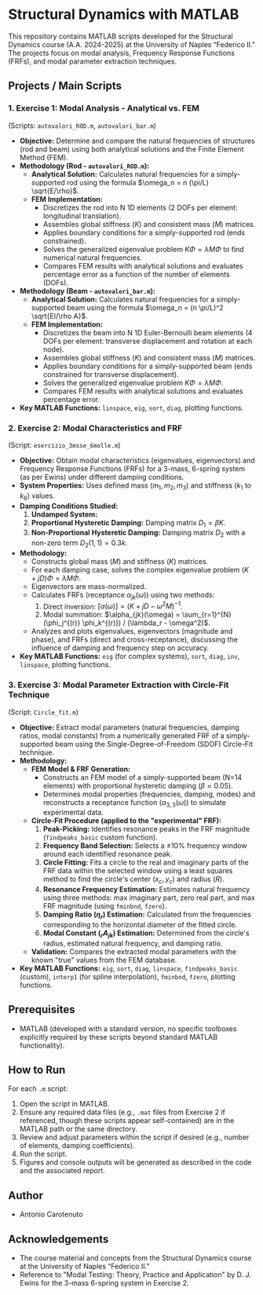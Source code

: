 # Structural Dynamics with MATLAB

This repository contains MATLAB scripts developed for the Structural Dynamics course (A.A. 2024-2025) at the University of Naples “Federico II.” The projects focus on modal analysis, Frequency Response Functions (FRFs), and modal parameter extraction techniques.

## Projects / Main Scripts

### 1. Exercise 1: Modal Analysis - Analytical vs. FEM
   (Scripts: `autovalori_ROD.m`, `autovalori_bar.m`)

*   **Objective:** Determine and compare the natural frequencies of structures (rod and beam) using both analytical solutions and the Finite Element Method (FEM).
*   **Methodology (Rod - `autovalori_ROD.m`):**
    *   **Analytical Solution:** Calculates natural frequencies for a simply-supported rod using the formula $\omega_n = n (\pi/L) \sqrt{E/\rho}$.
    *   **FEM Implementation:**
        *   Discretizes the rod into N 1D elements (2 DOFs per element: longitudinal translation).
        *   Assembles global stiffness ($K$) and consistent mass ($M$) matrices.
        *   Applies boundary conditions for a simply-supported rod (ends constrained).
        *   Solves the generalized eigenvalue problem $K \Phi = \lambda M \Phi$ to find numerical natural frequencies.
        *   Compares FEM results with analytical solutions and evaluates percentage error as a function of the number of elements (DOFs).
*   **Methodology (Beam - `autovalori_bar.m`):**
    *   **Analytical Solution:** Calculates natural frequencies for a simply-supported beam using the formula $\omega_n = (n \pi/L)^2 \sqrt{EI/\rho A}$.
    *   **FEM Implementation:**
        *   Discretizes the beam into N 1D Euler-Bernoulli beam elements (4 DOFs per element: transverse displacement and rotation at each node).
        *   Assembles global stiffness ($K$) and consistent mass ($M$) matrices.
        *   Applies boundary conditions for a simply-supported beam (ends constrained for transverse displacement).
        *   Solves the generalized eigenvalue problem $K \Phi = \lambda M \Phi$.
        *   Compares FEM results with analytical solutions and evaluates percentage error.
*   **Key MATLAB Functions:** `linspace`, `eig`, `sort`, `diag`, plotting functions.

### 2. Exercise 2: Modal Characteristics and FRF
   (Script: `esercizio_3msse_6molle.m`)

*   **Objective:** Obtain modal characteristics (eigenvalues, eigenvectors) and Frequency Response Functions (FRFs) for a 3-mass, 6-spring system (as per Ewins) under different damping conditions.
*   **System Properties:** Uses defined mass ($m_1, m_2, m_3$) and stiffness ($k_1$ to $k_6$) values.
*   **Damping Conditions Studied:**
    1.  **Undamped System:**
    2.  **Proportional Hysteretic Damping:** Damping matrix $D_1 = \beta K$.
    3.  **Non-Proportional Hysteretic Damping:** Damping matrix $D_2$ with a non-zero term $D_2(1,1) = 0.3k$.
*   **Methodology:**
    *   Constructs global mass ($M$) and stiffness ($K$) matrices.
    *   For each damping case, solves the complex eigenvalue problem $(K + jD) \Phi = \lambda M \Phi$.
    *   Eigenvectors are mass-normalized.
    *   Calculates FRFs (receptance $\alpha_{jk}(\omega)$) using two methods:
        1.  Direct inversion: $[\alpha(\omega)] = (K + jD - \omega^2 M)^{-1}$.
        2.  Modal summation: $\alpha_{jk}(\omega) = \sum_{r=1}^{N} (\phi_j^{(r)} \phi_k^{(r)}) / (\lambda_r - \omega^2)$.
    *   Analyzes and plots eigenvalues, eigenvectors (magnitude and phase), and FRFs (direct and cross-receptance), discussing the influence of damping and frequency step on accuracy.
*   **Key MATLAB Functions:** `eig` (for complex systems), `sort`, `diag`, `inv`, `linspace`, plotting functions.

### 3. Exercise 3: Modal Parameter Extraction with Circle-Fit Technique
   (Script: `Circle_fit.m`)

*   **Objective:** Extract modal parameters (natural frequencies, damping ratios, modal constants) from a numerically generated FRF of a simply-supported beam using the Single-Degree-of-Freedom (SDOF) Circle-Fit technique.
*   **Methodology:**
    *   **FEM Model & FRF Generation:**
        *   Constructs an FEM model of a simply-supported beam (N=14 elements) with proportional hysteretic damping ($\beta = 0.05$).
        *   Determines modal properties (frequencies, damping, modes) and reconstructs a receptance function ($\alpha_{3,3}(\omega)$) to simulate experimental data.
    *   **Circle-Fit Procedure (applied to the "experimental" FRF):**
        1.  **Peak-Picking:** Identifies resonance peaks in the FRF magnitude (`findpeaks_basic` custom function).
        2.  **Frequency Band Selection:** Selects a $\pm10\%$ frequency window around each identified resonance peak.
        3.  **Circle Fitting:** Fits a circle to the real and imaginary parts of the FRF data within the selected window using a least squares method to find the circle's center ($x_c, y_c$) and radius ($R$).
        4.  **Resonance Frequency Estimation:** Estimates natural frequency using three methods: max imaginary part, zero real part, and max FRF magnitude (using `fminbnd`, `fzero`).
        5.  **Damping Ratio ($\eta_r$) Estimation:** Calculated from the frequencies corresponding to the horizontal diameter of the fitted circle.
        6.  **Modal Constant (${}_rA_{jk}$) Estimation:** Determined from the circle's radius, estimated natural frequency, and damping ratio.
    *   **Validation:** Compares the extracted modal parameters with the known "true" values from the FEM database.
*   **Key MATLAB Functions:** `eig`, `sort`, `diag`, `linspace`, `findpeaks_basic` (custom), `interp1` (for spline interpolation), `fminbnd`, `fzero`, plotting functions.

## Prerequisites

*   MATLAB (developed with a standard version, no specific toolboxes explicitly required by these scripts beyond standard MATLAB functionality).

## How to Run

For each `.m` script:
1.  Open the script in MATLAB.
2.  Ensure any required data files (e.g., `.mat` files from Exercise 2 if referenced, though these scripts appear self-contained) are in the MATLAB path or the same directory.
3.  Review and adjust parameters within the script if desired (e.g., number of elements, damping coefficients).
4.  Run the script.
5.  Figures and console outputs will be generated as described in the code and the associated report.

## Author

*   Antonio Carotenuto

## Acknowledgements

*   The course material and concepts from the Structural Dynamics course at the University of Naples “Federico II.”
*   Reference to "Modal Testing: Theory, Practice and Application" by D. J. Ewins for the 3-mass 6-spring system in Exercise 2.

